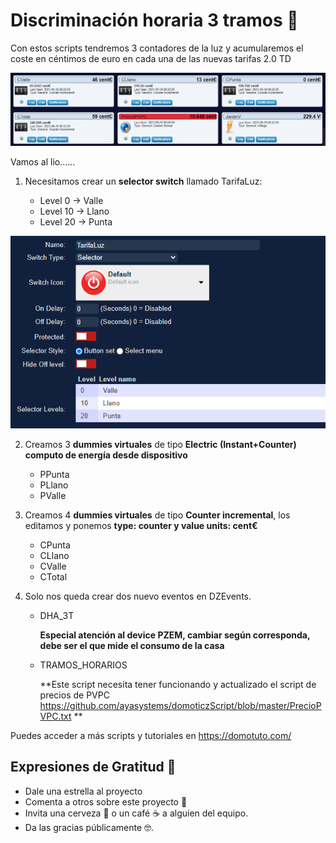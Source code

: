 # Discriminación horaria 3 tramos  🚀


Con estos scripts tendremos 3 contadores de la luz y acumularemos el coste en céntimos de euro en cada una de las nuevas tarifas 2.0 TD

![Web](https://github.com/ayasystems/domoticzScript/blob/master/Tarifa%203%20Tramos/tarifaLuz_2.png)


Vamos al lio......

1. Necesitamos crear un **selector switch** llamado TarifaLuz:

   - Level 0 -> Valle
   - Level 10 -> Llano
   - Level 20 -> Punta


![Web](https://github.com/ayasystems/domoticzScript/blob/master/Tarifa%203%20Tramos/tarifaLuz.png)


2. Creamos 3 **dummies virtuales** de tipo **Electric (Instant+Counter) computo de energía desde dispositivo**

   - PPunta
   - PLlano
   - PValle

2. Creamos 4 **dummies virtuales** de tipo **Counter incremental**, los editamos y ponemos **type: counter y value units: cent€**

   - CPunta
   - CLlano
   - CValle
   - CTotal

4. Solo nos queda crear dos nuevo eventos en DZEvents.
   - DHA_3T

     **Especial atención al device PZEM, cambiar según corresponda, debe ser el que mide el consumo de la casa**

   - TRAMOS_HORARIOS
   
      **Este script necesita tener funcionando y actualizado el script de precios de PVPC https://github.com/ayasystems/domoticzScript/blob/master/PrecioPVPC.txt **

Puedes acceder a más scripts y tutoriales en https://domotuto.com/


## Expresiones de Gratitud 🎁
* Dale una estrella al proyecto
* Comenta a otros sobre este proyecto 📢
* Invita una cerveza 🍺 o un café ☕ a alguien del equipo. 
* Da las gracias públicamente 🤓.
